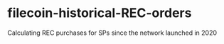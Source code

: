 # filecoin-historical-REC-orders
Calculating REC purchases for SPs since the network launched in 2020
